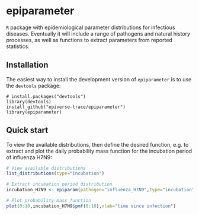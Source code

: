 # epiparameter
`R` package with epidemiological parameter distributions for infectious diseases. Eventually it will include a range of pathogens and natural history processes, as well as functions to extract parameters from reported statistics.

## Installation

The easiest way to install the development version of `epiparameter` is to use the `devtools` package:

```
# install.packages("devtools")
library(devtools)
install_github("epiverse-trace/epiparameter")
library(epiparameter)
```

## Quick start

To view the available distributions, then define the desired function, e.g. to extract and plot the daily probability mass function for the incubation period of influenza H7N9:

```r
# View available distributions
list_distributions(type="incubation")

# Extract incubation period distribution
incubation_H7N9 <- epiparam(pathogen="influenza_H7N9",type="incubation")

# Plot probability mass function
plot(0:10,incubation_H7N9$pmf(0:10),xlab="time since infection")
```
